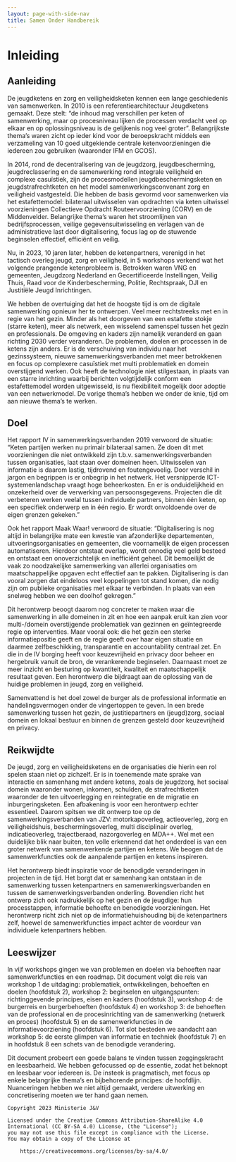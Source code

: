 ```yaml
---
layout: page-with-side-nav
title: Samen Onder Handbereik
---
```


# Inleiding 

## Aanleiding
De jeugdketens  en zorg en veiligheidsketen kennen een lange geschiedenis van samenwerken. In 2010 is een referentiearchitectuur Jeugdketens gemaakt. Deze stelt: “de inhoud mag verschillen per keten of samenwerking, maar op procesniveau lijken de processen verdacht veel op elkaar en op oplossingsniveau is de gelijkenis nog veel groter”. Belangrijkste thema’s waren zicht op ieder kind voor de beroepskracht middels een verzameling van 10 goed uitgekiende centrale ketenvoorzieningen die iedereen zou gebruiken (waaronder IFM en GCOS). 

In 2014, rond de decentralisering van de jeugdzorg, jeugdbescherming, jeugdreclassering en de samenwerking rond integrale veiligheid en complexe casuïstiek, zijn de procesmodellen jeugdbeschermingsketen en jeugdstrafrechtketen en het model samenwerkingsconvenant zorg en veiligheid vastgesteld. Die hebben de basis gevormd voor samenwerken via het estafettemodel: bilateraal uitwisselen van opdrachten via keten uitwissel voorzieningen Collectieve Opdracht Routeervoorziening (CORV) en de Middenvelder. Belangrijke thema’s waren het stroomlijnen van bedrijfsprocessen, veilige gegevensuitwisseling en verlagen van de administratieve last door digitalisering, focus lag op de stuwende beginselen effectief, efficiënt en veilig.

Nu, in 2023, 10 jaren later, hebben de ketenpartners, verenigd in het tactisch overleg jeugd, zorg en veiligheid, in 5 workshops verkend wat het volgende prangende ketenprobleem is. Betrokken waren VNG en gemeenten, Jeugdzorg Nederland en Gecertificeerde Instellingen, Veilig Thuis, Raad voor de Kinderbescherming, Politie, Rechtspraak, DJI en Justitiële Jeugd Inrichtingen.

We hebben de overtuiging dat het de hoogste tijd is om de digitale samenwerking opnieuw her te ontwerpen. Veel meer rechtstreeks met en in regie van het gezin. Minder als het doorgeven van een estafette stokje (starre keten), meer als netwerk, een wisselend samenspel tussen het gezin en professionals. De omgeving en kaders zijn namelijk veranderd en gaan richting 2030 verder veranderen. De problemen, doelen en processen in de ketens zijn anders. Er is de verschuiving van individu naar het gezinssysteem, nieuwe samenwerkingsverbanden met meer betrokkenen en focus op complexere casuïstiek met multi problematiek en domein overstijgend werken. Ook heeft de technologie niet stilgestaan, in plaats van een starre inrichting waarbij berichten volgtijdelijk conform een estafettemodel worden uitgewisseld, is nu flexibiliteit mogelijk door adoptie van een netwerkmodel. De vorige thema’s hebben we onder de knie, tijd om aan nieuwe thema’s te werken.

## Doel
Het rapport IV in samenwerkingsverbanden 2019 verwoord de situatie: “Keten partijen werken nu primair bilateraal samen. Ze doen dit met voorzieningen die niet ontwikkeld zijn t.b.v. samenwerkingsverbanden tussen organisaties, laat staan over domeinen heen. Uitwisselen van informatie is daarom lastig, tijdrovend en foutengevoelig. Door verschil in jargon en begrippen is er onbegrip in het netwerk. Het versnipperde ICT-systemenlandschap vraagt hoge beheerkosten. En er is onduidelijkheid en onzekerheid over de verwerking van persoonsgegevens. Projecten die dit verbeteren werken veelal tussen individuele partners, binnen één keten, op een specifiek onderwerp en in één regio. Er wordt onvoldoende over de eigen grenzen gekeken.”

Ook het rapport Maak Waar! verwoord de situatie: “Digitalisering is nog altijd in belangrijke mate een kwestie van afzonderlijke departementen, uitvoeringsorganisaties en gemeenten, die voornamelijk de eigen processen automatiseren. Hierdoor ontstaat overlap, wordt onnodig veel geld besteed en ontstaat een onoverzichtelijk en inefficiënt geheel. Dit bemoeilijkt de vaak zo noodzakelijke samenwerking van allerlei organisaties om maatschappelijke opgaven echt effectief aan te pakken. Digitalisering is dan vooral zorgen dat eindeloos veel koppelingen tot stand komen, die nodig zijn om publieke organisaties met elkaar te verbinden. In plaats van een snelweg hebben we een doolhof gekregen.”

Dit herontwerp beoogt daarom nog concreter te maken waar die samenwerking in alle domeinen in zit en hoe een aanpak eruit kan zien voor multi-/domein overstijgende problematiek van gezinnen en geïntegreerde regie op interventies. Maar vooral ook: die het gezin een sterke informatiepositie geeft en de regie geeft over haar eigen situatie en daarmee zelfbeschikking, transparantie en accountability centraal zet. En die in de IV borging heeft voor keuzevrijheid en privacy door beheer en hergebruik vanuit de bron, de verankerende beginselen. Daarnaast moet ze meer inzicht en besturing op kwantiteit, kwaliteit en maatschappelijk resultaat geven. Een herontwerp die bijdraagt aan de oplossing van de huidige problemen in jeugd, zorg en veiligheid. 

Samenvattend is het doel zowel de burger als de professional informatie en handelingsvermogen onder de vingertoppen te geven. In een brede samenwerking tussen het gezin, de justitiepartners en (jeugd)zorg, sociaal domein en lokaal bestuur en binnen de grenzen gesteld door keuzevrijheid en privacy.

## Reikwijdte
De jeugd, zorg en veiligheidsketens en de organisaties die hierin een rol spelen staan niet op zichzelf. Er is in toenemende mate sprake van interactie en samenhang met andere ketens, zoals de jeugdzorg, het sociaal domein waaronder wonen, inkomen, schulden, de strafrechtketen waaronder de ten uitvoerlegging en reintegratie en de migratie en inburgeringsketen. Een afbakening is voor een herontwerp echter essentieel. Daarom spitsen we dit ontwerp toe op de samenwerkingsverbanden van JZV: motorkapoverleg, actieoverleg, zorg en veiligheidshuis, beschermingsoverleg, multi disciplinair overleg, indicatieoverleg, trajectberaad, nazorgoverleg en MDA++. Wel met een duidelijke blik naar buiten, ten volle erkennend dat het onderdeel is van een groter netwerk van samenwerkende partijen en ketens. We beogen dat de samenwerkfuncties ook de aanpalende partijen en ketens inspireren.

Het herontwerp biedt inspiratie voor de benodigde veranderingen in projecten in de tijd. Het borgt dat er samenhang kan ontstaan in de samenwerking tussen ketenpartners en samenwerkingsverbanden en tussen de samenwerkingsverbanden onderling. Bovendien richt het ontwerp zich ook nadrukkelijk op het gezin en de jeugdige: hun processtappen, informatie behoefte en benodigde voorzieningen. Het herontwerp richt zich niet op de informatiehuishouding bij de ketenpartners zelf, hoewel de samenwerkfuncties impact achter de voordeur van individuele ketenpartners hebben.

## Leeswijzer
In vijf workshops gingen we van problemen en doelen via behoeften naar samenwerkfuncties en een roadmap. Dit document volgt die reis van workshop 1 de uitdaging: problematiek, ontwikkelingen, behoeften en doelen (hoofdstuk 2), workshop 2: beginselen en uitgangspunten: richtinggevende principes, eisen en kaders (hoofdstuk 3), workshop 4: de burgerreis en burgerbehoeften (hoofdstuk 4) en workshop 3: de behoeften van de professional en de procesinrichting van de samenwerking (netwerk en proces) (hoofdstuk 5) en de samenwerkfuncties in de informatievoorziening (hoofdstuk 6). Tot slot besteden we aandacht aan workshop 5: de eerste glimpen van informatie en techniek (hoofdstuk 7) en in hoofdstuk 8 een schets van de benodigde verandering.

Dit document probeert een goede balans te vinden tussen zeggingskracht en leesbaarheid. We hebben gefocussed op de essentie, zodat het beknopt en leesbaar voor iedereen is. De insteek is pragmatisch, met focus op enkele belangrijke thema’s en bijbehorende principes: de hoofdlijn. Nuanceringen hebben we niet altijd gemaakt, verdere uitwerking en concretisering moeten we ter hand gaan nemen.



```
Copyright 2023 Ministerie J&V

Licensed under the Creative Commons Attribution-ShareAlike 4.0
International (CC BY-SA 4.0) License, (the "License");
you may not use this file except in compliance with the License.
You may obtain a copy of the License at

    https://creativecommons.org/licenses/by-sa/4.0/
```